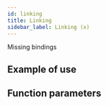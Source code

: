 ```yaml
---
id: linking
title: Linking
sidebar_label: Linking (x)
---
```


Missing bindings

## Example of use

## Function parameters
